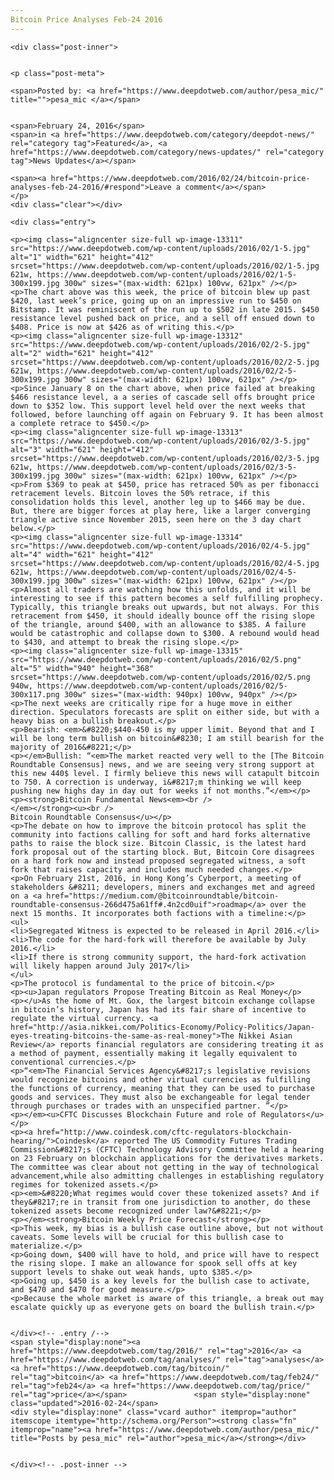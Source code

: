 ```yaml
---
Bitcoin Price Analyses Feb-24 2016
---
```

<article class="post-listing post-13310 post type-post status-publish format-standard has-post-thumbnail hentry category-deepdot-news category-news-updates tag-3336 tag-analyses tag-bitcoin tag-feb24 tag-price">
    
    <div class="post-inner">
    
    
    <p class="post-meta">
    
    <span>Posted by: <a href="https://www.deepdotweb.com/author/pesa_mic/" title="">pesa_mic </a></span>
    
    
    <span>February 24, 2016</span>
    <span>in <a href="https://www.deepdotweb.com/category/deepdot-news/" rel="category tag">Featured</a>, <a href="https://www.deepdotweb.com/category/news-updates/" rel="category tag">News Updates</a></span>
    
    <span><a href="https://www.deepdotweb.com/2016/02/24/bitcoin-price-analyses-feb-24-2016/#respond">Leave a comment</a></span>
    </p>
    <div class="clear"></div>
    
    <div class="entry">
    
    <p><img class="aligncenter size-full wp-image-13311" src="https://www.deepdotweb.com/wp-content/uploads/2016/02/1-5.jpg" alt="1" width="621" height="412" srcset="https://www.deepdotweb.com/wp-content/uploads/2016/02/1-5.jpg 621w, https://www.deepdotweb.com/wp-content/uploads/2016/02/1-5-300x199.jpg 300w" sizes="(max-width: 621px) 100vw, 621px" /></p>
    <p>The chart above was this week, the price of bitcoin blew up past $420, last week’s price, going up on an impressive run to $450 on Bitstamp. It was reminiscent of the run up to $502 in late 2015. $450 resistance level pushed back on price, and a sell off ensued down to $408. Price is now at $426 as of writing this.</p>
    <p><img class="aligncenter size-full wp-image-13312" src="https://www.deepdotweb.com/wp-content/uploads/2016/02/2-5.jpg" alt="2" width="621" height="412" srcset="https://www.deepdotweb.com/wp-content/uploads/2016/02/2-5.jpg 621w, https://www.deepdotweb.com/wp-content/uploads/2016/02/2-5-300x199.jpg 300w" sizes="(max-width: 621px) 100vw, 621px" /></p>
    <p>Since January 8 on the chart above, when price failed at breaking $466 resistance level, a a series of cascade sell offs brought price down to $352 low. This support level held over the next weeks that followed, before launching off again on February 9. It has been almost a complete retrace to $450.</p>
    <p><img class="aligncenter size-full wp-image-13313" src="https://www.deepdotweb.com/wp-content/uploads/2016/02/3-5.jpg" alt="3" width="621" height="412" srcset="https://www.deepdotweb.com/wp-content/uploads/2016/02/3-5.jpg 621w, https://www.deepdotweb.com/wp-content/uploads/2016/02/3-5-300x199.jpg 300w" sizes="(max-width: 621px) 100vw, 621px" /></p>
    <p>From $369 to peak at $450, price has retraced 50% as per fibonacci retracement levels. Bitcoin loves the 50% retrace, if this consolidation holds this level, another leg up to $466 may be due. But, there are bigger forces at play here, like a larger converging triangle active since November 2015, seen here on the 3 day chart below.</p>
    <p><img class="aligncenter size-full wp-image-13314" src="https://www.deepdotweb.com/wp-content/uploads/2016/02/4-5.jpg" alt="4" width="621" height="412" srcset="https://www.deepdotweb.com/wp-content/uploads/2016/02/4-5.jpg 621w, https://www.deepdotweb.com/wp-content/uploads/2016/02/4-5-300x199.jpg 300w" sizes="(max-width: 621px) 100vw, 621px" /></p>
    <p>Almost all traders are watching how this unfolds, and it will be interesting to see if this pattern becomes a self fulfilling prophecy. Typically, this triangle breaks out upwards, but not always. For this retracement from $450, it should ideally bounce off the rising slope of the triangle, around $400, with an allowance to $385. A failure would be catastrophic and collapse down to $300. A rebound would head to $430, and attempt to break the rising slope.</p>
    <p><img class="aligncenter size-full wp-image-13315" src="https://www.deepdotweb.com/wp-content/uploads/2016/02/5.png" alt="5" width="940" height="368" srcset="https://www.deepdotweb.com/wp-content/uploads/2016/02/5.png 940w, https://www.deepdotweb.com/wp-content/uploads/2016/02/5-300x117.png 300w" sizes="(max-width: 940px) 100vw, 940px" /></p>
    <p>The next weeks are critically ripe for a huge move in either direction. Speculators forecasts are split on either side, but with a heavy bias on a bullish breakout.</p>
    <p>Bearish: <em>&#8220;$440-450 is my upper limit. Beyond that and I will be long term bullish on bitcoin&#8230; I am still bearish for the majority of 2016&#8221;</p>
    <p></em>Bullish: “<em>The market reacted very well to the [The Bitcoin Roundtable Consensus] news, and we are seeing very strong support at this new 440$ level. I firmly believe this news will catapult bitcoin to 750. A correction is underway, i&#8217;m thinking we will keep pushing new highs day in day out for weeks if not months.”</em></p>
    <p><strong>Bitcoin Fundamental News<em><br />
    </em></strong><u><br />
    Bitcoin Roundtable Consensus</u></p>
    <p>The debate on how to improve the bitcoin protocol has split the community into factions calling for soft and hard forks alternative paths to raise the block size. Bitcoin Classic, is the latest hard fork proposal out of the starting block. But, Bitcoin Core disagrees on a hard fork now and instead proposed segregated witness, a soft fork that raises capacity and includes much needed changes.</p>
    <p>On February 21st, 2016, in Hong Kong’s Cyberport, a meeting of stakeholders &#8211; developers, miners and exchanges met and agreed on a <a href="https://medium.com/@bitcoinroundtable/bitcoin-roundtable-consensus-266d475a61ff#.4n2cd0uif">roadmap</a> over the next 15 months. It incorporates both factions with a timeline:</p>
    <ul>
    <li>Segregated Witness is expected to be released in April 2016.</li>
    <li>The code for the hard-fork will therefore be available by July 2016.</li>
    <li>If there is strong community support, the hard-fork activation will likely happen around July 2017</li>
    </ul>
    <p>The protocol is fundamental to the price of bitcoin.</p>
    <p><u>Japan regulators Propose Treating Bitcoin as Real Money</p>
    <p></u>As the home of Mt. Gox, the largest bitcoin exchange collapse in bitcoin’s history, Japan has had its fair share of incentive to regulate the virtual currency. <a href="http://asia.nikkei.com/Politics-Economy/Policy-Politics/Japan-eyes-treating-bitcoins-the-same-as-real-money">The Nikkei Asian Review</a> reports financial regulators are considering treating it as a method of payment, essentially making it legally equivalent to conventional currencies.</p>
    <p>“<em>The Financial Services Agency&#8217;s legislative revisions would recognize bitcoins and other virtual currencies as fulfilling the functions of currency, meaning that they can be used to purchase goods and services. They must also be exchangeable for legal tender through purchases or trades with an unspecified partner. ”</p>
    <p></em><u>CFTC Discusses Blockchain Future and role of Regulators</u></p>
    <p><a href="http://www.coindesk.com/cftc-regulators-blockchain-hearing/">Coindesk</a> reported The US Commodity Futures Trading Commission&#8217;s (CFTC) Technology Advisory Committee held a hearing on 23 February on blockchain applications for the derivatives markets. The committee was clear about not getting in the way of technological advancement,while also admitting challenges in establishing regulatory regimes for tokenized assets.</p>
    <p><em>&#8220;What regimes would cover these tokenized assets? And if they&#8217;re in transit from one jurisdiction to another, do these tokenized assets become recognized under law?&#8221;</p>
    <p></em><strong>Bitcoin Weekly Price Forecast</strong></p>
    <p>This week, my bias is a bullish case outline above, but not without caveats. Some levels will be crucial for this bullish case to materialize.</p>
    <p>Going down, $400 will have to hold, and price will have to respect the rising slope. I make an allowance for spook sell offs at key support levels to shake out weak hands, upto $385.</p>
    <p>Going up, $450 is a key levels for the bullish case to activate, and $470 and $470 for good measure.</p>
    <p>Because the whole market is aware of this triangle, a break out may escalate quickly up as everyone gets on board the bullish train.</p>
    
    
    </div><!-- .entry /-->
    <span style="display:none"><a href="https://www.deepdotweb.com/tag/2016/" rel="tag">2016</a> <a href="https://www.deepdotweb.com/tag/analyses/" rel="tag">analyses</a> <a href="https://www.deepdotweb.com/tag/bitcoin/" rel="tag">bitcoin</a> <a href="https://www.deepdotweb.com/tag/feb24/" rel="tag">feb24</a> <a href="https://www.deepdotweb.com/tag/price/" rel="tag">price</a></span>				<span style="display:none" class="updated">2016-02-24</span>
    <div style="display:none" class="vcard author" itemprop="author" itemscope itemtype="http://schema.org/Person"><strong class="fn" itemprop="name"><a href="https://www.deepdotweb.com/author/pesa_mic/" title="Posts by pesa_mic" rel="author">pesa_mic</a></strong></div>
    
    
    </div><!-- .post-inner -->
</article><!-- .post-listing -->


